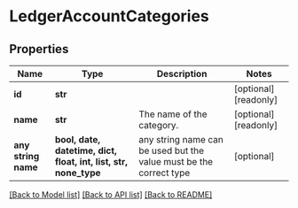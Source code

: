 # LedgerAccountCategories


## Properties
Name | Type | Description | Notes
------------ | ------------- | ------------- | -------------
**id** | **str** |  | [optional] [readonly] 
**name** | **str** | The name of the category. | [optional] [readonly] 
**any string name** | **bool, date, datetime, dict, float, int, list, str, none_type** | any string name can be used but the value must be the correct type | [optional]

[[Back to Model list]](../../README.md#documentation-for-models) [[Back to API list]](../../README.md#documentation-for-api-endpoints) [[Back to README]](../../README.md)



